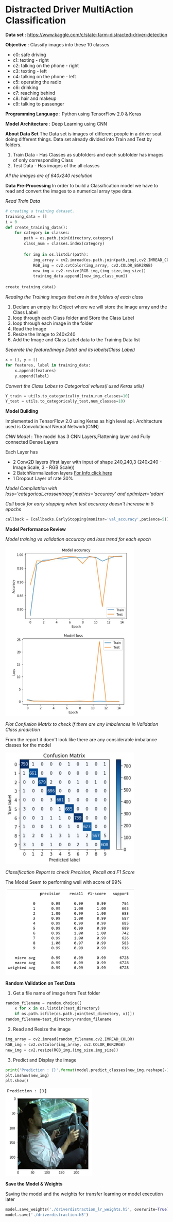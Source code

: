 # Distracted Driver MultiAction Classification

**Data set** : https://www.kaggle.com/c/state-farm-distracted-driver-detection

**Objective** : Classify images into these 10 classes 
  - c0: safe driving
  - c1: texting - right
  - c2: talking on the phone - right
  - c3: texting - left
  - c4: talking on the phone - left
  - c5: operating the radio
  - c6: drinking
  - c7: reaching behind
  - c8: hair and makeup
  - c9: talking to passenger

**Programming Language** : Python using TensorFlow 2.0 & Keras
  
**Model Architecture** : Deep Learning using CNN
  
**About Data Set** 
The Data set is images of different people in a driver seat doing different things. Data set already divided into Train and Test by folders.
1. Train Data - Has Classes as subfolders and each subfolder has images of only corresponding Class  
2. Test Data - Has images of the all classes 

*All the images are of 640x240 resolution*

**Data Pre-Processing**
In order to build a Classification model we have to read and convert the images to a numerical array type data.

*Read Train Data*
```python
# creating a training dataset.
training_data = []
i = 0
def create_training_data():
    for category in classes:
        path = os.path.join(directory,category)
        class_num = classes.index(category)
        
        for img in os.listdir(path):
            img_array = cv2.imread(os.path.join(path,img),cv2.IMREAD_COLOR)
            RGB_img = cv2.cvtColor(img_array, cv2.COLOR_BGR2RGB)
            new_img = cv2.resize(RGB_img,(img_size,img_size))
            training_data.append([new_img,class_num])

create_training_data()
```

*Reading the Training images that are in the folders of each class*
1. Declare an empty list Object where we will store the image array and the Class Label
2. loop through each Class folder and Store the Class Label 
3. loop through each image in the folder
4. Read the Image
5. Resize the Image to 240x240
6. Add the Image and Class Label data to the Training Data list


*Seperate the feature(Image Data) and its labels(Class Label)*
```python
x = [], y = []
for features, label in training_data:
    x.append(features)
    y.append(label)
```

*Convert the Class Labes to Categorical values(I used Keras utils)*
```python
Y_train = utils.to_categorical(y_train,num_classes=10)
Y_test = utils.to_categorical(y_test,num_classes=10)
```

**Model Building** 

Implemented in TensorFlow 2.0 using Keras as high level api. Architecture used is Convolutional Neural Network(CNN)

*CNN Model* : The model has 3 CNN Layers,Flattening layer and Fully connected Dense Layers

Each Layer has
  - 2 Conv2D layers (first layer with input of shape 240,240,3 (240x240 - Image Scale, 3 - RGB Scale))
  - 2 BatchNormalization layers [For Info click here](https://medium.com/deeper-learning/glossary-of-deep-learning-batch-normalisation-8266dcd2fa82)
  - 1 Dropout Layer of rate 30% 
  
*Model Compilattion with loss='categorical_crossentropy',metrics='accuracy' and optimizer='adam'*

*Call back for early stopping when test accuracy doesn't increase in 5 epochs*
```python
callback = [callbacks.EarlyStopping(monitor='val_accuracy',patience=5)]
```
**Model Performance Review**

*Model training vs validation accuracy and loss trend for each epoch*

<img src="Images/Model_Training_Results.JPG" width="400">

*Plot Confusion Matrix to check if there are any imbalences in Validation Class prediction*

From the report it doen't look like there are any considerable imbalance classes for the model

<img src="Images/Confusion_Matrix.JPG" width="400">

*Classification Report to check Precision, Recall and F1 Score*

The Model Seem to performing well with score of 99%

<img src="Images/Classification_Report.JPG" width="400">

**Random Validation on Test Data**

1. Get a file name of image from Test folder 
```python
random_filename = random.choice([
    x for x in os.listdir(test_directory)
    if os.path.isfile(os.path.join(test_directory, x))])
random_filename=test_directory+random_filename
```
2. Read and Resize the image
```python
img_array = cv2.imread(random_filename,cv2.IMREAD_COLOR)
RGB_img = cv2.cvtColor(img_array, cv2.COLOR_BGR2RGB)
new_img = cv2.resize(RGB_img,(img_size,img_size))
```
3. Predict and Display the image 
```python
print('Prediction : {}'.format(model.predict_classes(new_img.reshape(-1,img_size,img_size,3))))
plt.imshow(new_img)
plt.show()
```
<img src="Images/prediction.JPG" width="270">

**Save the Model & Weights**

Saving the model and the weights for transfer learning or model execution later

```python
model.save_weights('./driverdistraction_lr_weights.h5', overwrite=True)
model.save('./driverdistraction.h5')
```
